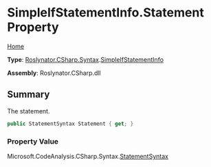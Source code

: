 # SimpleIfStatementInfo\.Statement Property

[Home](../../../../../README.md)

**Type**: [Roslynator.CSharp.Syntax](../../README.md)\.[SimpleIfStatementInfo](../README.md)

**Assembly**: Roslynator\.CSharp\.dll

## Summary

The statement\.

```csharp
public StatementSyntax Statement { get; }
```

### Property Value

Microsoft\.CodeAnalysis\.CSharp\.Syntax\.[StatementSyntax](https://docs.microsoft.com/en-us/dotnet/api/microsoft.codeanalysis.csharp.syntax.statementsyntax)

